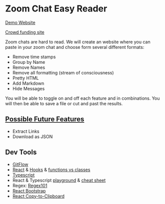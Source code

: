 # Zoom Chat Easy Reader

[Demo Website](https://zoom-chat-easy-reader.netlify.app/) 

[Crowd funding site](https://www.gofundme.com/f/public-zoom-chat-formatter) 

Zoom chats are hard to read. We will create an website where you can paste in your zoom chat and choose form several different formats:

- Remove time stamps
- Group by Name
- Remove Names
- Remove all formatting (stream of consciousness)
- Pretty HTML
- Add Markdown
- Hide Messages

You will be able to toggle on and off each feature and in combinations. You will then be able to save a file or cut and past the results.

 ## [Possible Future Features](https://github.com/michellenicolephillips/Zoom_Chat_Easy_Reader/projects/1)
- Extract Links
- Download as JSON

## Dev Tools 

- [GitFlow](https://datasift.github.io/gitflow/IntroducingGitFlow.html)
- [React](https://reactjs.org/) & [Hooks](https://reactjs.org/docs/hooks-intro.html) & [functions vs classes](https://reactjs.org/docs/state-and-lifecycle.html#converting-a-function-to-a-class)
- [Typescript](https://www.typescriptlang.org/)
- React & Typescript [playground](https://www.typescriptlang.org/play?jsx=2&esModuleInterop=true&e=196#example/typescript-with-react) & [cheat sheet](https://github.com/typescript-cheatsheets/react#reacttypescript-cheatsheets)
- Regex: [Regex101](https://regex101.com/)
- [React Bootstrap](https://react-bootstrap.github.io/)
- [React Copy-to-Clipboard](https://www.npmjs.com/package/react-copy-to-clipboard)
